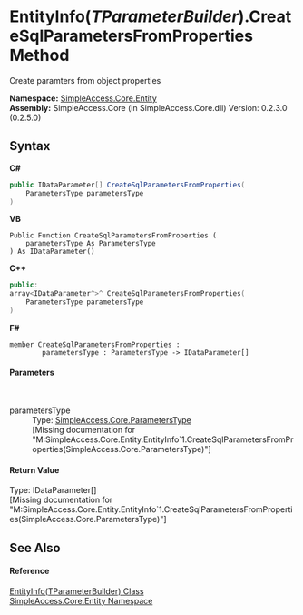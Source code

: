 # EntityInfo(*TParameterBuilder*).CreateSqlParametersFromProperties Method 
 

Create paramters from object properties

**Namespace:**&nbsp;<a href="N_SimpleAccess_Core_Entity">SimpleAccess.Core.Entity</a><br />**Assembly:**&nbsp;SimpleAccess.Core (in SimpleAccess.Core.dll) Version: 0.2.3.0 (0.2.5.0)

## Syntax

**C#**<br />
``` C#
public IDataParameter[] CreateSqlParametersFromProperties(
	ParametersType parametersType
)
```

**VB**<br />
``` VB
Public Function CreateSqlParametersFromProperties ( 
	parametersType As ParametersType
) As IDataParameter()
```

**C++**<br />
``` C++
public:
array<IDataParameter^>^ CreateSqlParametersFromProperties(
	ParametersType parametersType
)
```

**F#**<br />
``` F#
member CreateSqlParametersFromProperties : 
        parametersType : ParametersType -> IDataParameter[] 

```


#### Parameters
&nbsp;<dl><dt>parametersType</dt><dd>Type: <a href="T_SimpleAccess_Core_ParametersType">SimpleAccess.Core.ParametersType</a><br />\[Missing <param name="parametersType"/> documentation for "M:SimpleAccess.Core.Entity.EntityInfo`1.CreateSqlParametersFromProperties(SimpleAccess.Core.ParametersType)"\]</dd></dl>

#### Return Value
Type: IDataParameter[]<br />\[Missing <returns> documentation for "M:SimpleAccess.Core.Entity.EntityInfo`1.CreateSqlParametersFromProperties(SimpleAccess.Core.ParametersType)"\]

## See Also


#### Reference
<a href="T_SimpleAccess_Core_Entity_EntityInfo_1">EntityInfo(TParameterBuilder) Class</a><br /><a href="N_SimpleAccess_Core_Entity">SimpleAccess.Core.Entity Namespace</a><br />